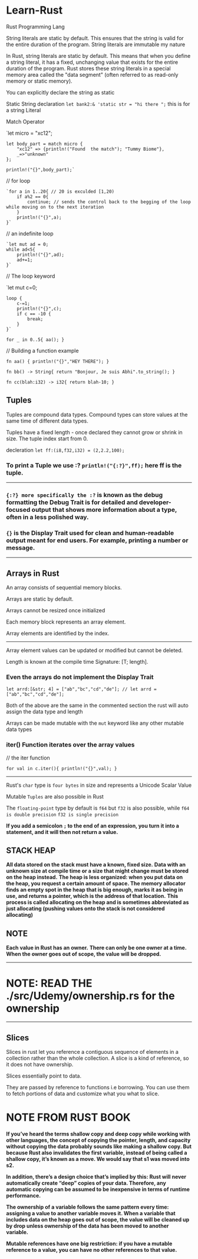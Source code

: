 # Learn-Rust

Rust Programming Lang

String literals are static by default. This ensures that the string is valid for the entire duration of the program.
String literals are immutable my nature

In Rust, string literals are static by default.
This means that when you define a string literal,
it has a fixed, unchanging value that exists for the entire duration of the program.
Rust stores these string literals in a special memory area called the "data segment" (often referred to as read-only memory or static memory).

You can explicitly declare the string as static

Static String declaration `let bank2:& 'static str = "hi there ";` this is for a string Literal

Match Operator

`let micro = "xc12";

    let body_part = match micro {
        "xc12" => {println!("Found  the match"); "Tummy Biome"},
        _=>"unknown"
    };

    println!("{}",body_part);`

// for loop

    `for a in 1..20{ // 20 is exculded [1,20)
        if a%2 == 0{
            continue; // sends the control back to the begging of the loop while moving on to the next iteration
        }
        println!("{}",a);
    }`

// an indefinite loop

    `let mut ad = 0;
    while ad<5{
        println!("{}",ad);
        ad+=1;
    }`

// The loop keyword

`let mut c=0;

    loop {
        c-=1;
        println!("{}",c);
        if c == -10 {
            break;
        }
    }`

`for _ in 0..5{
        aa();
    }`

// Building a function example

`fn aa() {
    println!("{}","HEY THERE");
}`

`fn bb() -> String{
    return "Bonjour, Je suis Abhi".to_string();
}`

`fn cc(blah:i32) -> i32{
    return blah-10;
}`

## Tuples

Tuples are compound data types.
Compound types can store values at the same time of different data types.

Tuples have a fixed length - once declared they cannot grow or shrink in size.
The tuple index start from 0.

decleration `let ff:(i8,f32,i32) = (2,2.2,100);`

### To print a Tuple we use :? `println!("{:?}",ff);` here ff is the tuple.

---

### `{:?} more specifically the :?` is known as the debug formatting the Debug Trait is for detailed and developer-focused output that shows more information about a type, often in a less polished way.

### `{}` is the Display Trait used for clean and human-readable output meant for end users. For example, printing a number or message.

---

## Arrays in Rust

An array consists of sequential memory blocks.

Arrays are static by default.

Arrays cannot be resized once initialized

Each memory block represents an array element.

Array elements are identified by the index.

---

Array element values can be updated or modified but cannot be deleted.

Length is known at the compile time Signature: [T; length].

### Even the arrays do not implement the Display Trait

`let arrd:[&str; 4] = ["ab","bc","cd","de"];
// let arrd = ["ab","bc","cd","de"];`

Both of the above are the same in the commented section the rust will auto assign the data type and length

Arrays can be made mutable with the `mut` keyword like any other mutable data types

### iter() Function iterates over the array values

// the iter function

`for val in c.iter(){
 println!("{}",val);
}
`

---

Rust's `char` type is `four bytes` in size and represents a Unicode Scalar Value

Mutable `Tuples` are also possible in Rust

The `floating-point` type by default is `f64` but `f32` is also possible, while `f64 is double precision` `f32 is single precision`

**If you add a semicolon `;` to the end of an expression, you turn it into a statement, and it will then not return a value.**

## STACK HEAP

**All data stored on the stack must have a known, fixed size.**
**Data with an unknown size at compile time or a size that might change must be stored on the heap instead.**
**The heap is less organized: when you put data on the heap, you request a certain amount of space. The memory allocator finds an empty spot in the heap that is big enough, marks it as being in use, and returns a pointer, which is the address of that location.**
**This process is called allocating on the heap and is sometimes abbreviated as just allocating (pushing values onto the stack is not considered allocating)**

## NOTE

**Each value in Rust has an owner.**
**There can only be one owner at a time.**
**When the owner goes out of scope, the value will be dropped.**

---

# NOTE: **READ THE ./src/Udemy/ownership.rs for the ownership**

---

## Slices

Slices in rust let you reference a contiguous sequence of elements in a collection rather than the whole collection.
A slice is a kind of reference, so it does not have ownership.

Slices essentially point to data.

They are passed by reference to functions i.e borrowing. You can use them to fetch portions of data and customize what you what to slice.

# NOTE FROM RUST BOOK

**If you’ve heard the terms shallow copy and deep copy while working with other languages, the concept of copying the pointer, length, and capacity without copying the data probably sounds like making a shallow copy. But because Rust also invalidates the first variable, instead of being called a shallow copy, it’s known as a move. We would say that s1 was moved into s2.**

**In addition, there’s a design choice that’s implied by this: Rust will never automatically create “deep” copies of your data. Therefore, any automatic copying can be assumed to be inexpensive in terms of runtime performance.**

**The ownership of a variable follows the same pattern every time: assigning a value to another variable moves it. When a variable that includes data on the heap goes out of scope, the value will be cleaned up by drop unless ownership of the data has been moved to another variable.**

**Mutable references have one big restriction: if you have a mutable reference to a value, you can have no other references to that value.**
